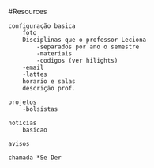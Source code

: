 #Resources

	configuração basica
		foto
		Disciplinas que o professor Leciona
			-separados por ano o semestre
			-materiais
			-codigos (ver hilights)
		-email
		-lattes
		horario e salas
		descrição prof.
		
	projetos
		-bolsistas
	
	noticias
		basicao 
	
	avisos
		
	chamada *Se Der
	
	

